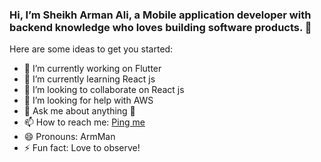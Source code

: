 ### Hi, I’m Sheikh Arman Ali, a Mobile application developer with backend knowledge who loves building software products. 👋

Here are some ideas to get you started:

- 🔭 I’m currently working on Flutter
- 🌱 I’m currently learning React js
- 👯 I’m looking to collaborate on React js
- 🤔 I’m looking for help with AWS
- 💬 Ask me about anything 💬
- 📫 How to reach me: [Ping me](csearman@gmail.com)
- 😄 Pronouns: ArmMan
- ⚡ Fun fact: Love to observe!
